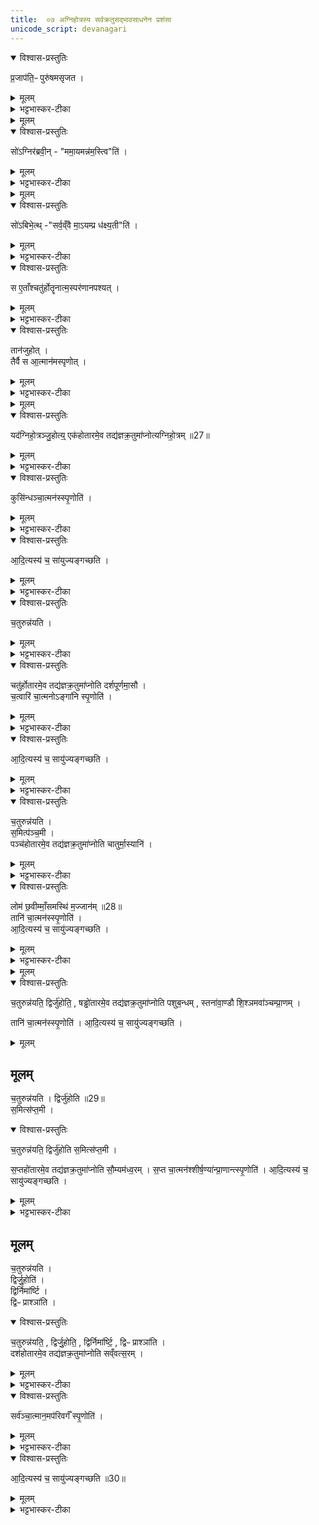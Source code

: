 ```yaml
---
title:  ०७ अग्निहोत्रस्य सर्वक्रतुसद्भावसाधनेन प्रशंसा
unicode_script: devanagari
---
```

<details open><summary>विश्वास-प्रस्तुतिः</summary>

प्र॒जाप॑ति॒ᳶ पुरु॑षमसृजत ।
</details>

<details><summary>मूलम्</summary>

प्र॒जाप॑ति॒ᳶ पुरु॑षमसृजत ।
</details>

<details><summary>भट्टभास्कर-टीका</summary>

1प्रजापतिः पुरुषमित्यादि ॥ प्रजापतिः परमात्मा पुरुषं हिरण्यगर्भमसृजत ।
</details>


<details><summary>मूलम्</summary>

सो॑ऽग्निर॑ब्रवीत् ।
ममा॒यमन्न॑म॒स्त्विति॑ ।
</details>

<details open><summary>विश्वास-प्रस्तुतिः</summary>

सो॑ऽग्निर॑ब्रवी॒न् - "ममा॒यमन्न॑म॒स्त्वि"ति॑ ।
</details>

<details><summary>मूलम्</summary>

सो॑ऽग्निर॑ब्रवी॒न् - "ममा॒यमन्न॑म॒स्त्वि"ति॑ ।
</details>

<details><summary>भट्टभास्कर-टीका</summary>

अथाग्निः अनन्तरसृष्टोऽब्रवीत् - मम अन्नं अदनीयं अयमस्तु पुरुष इति, तद्व्यतिरिक्तस्याभावात् ।
</details>


<details><summary>मूलम्</summary>

सो॑ऽबिभेत् ।
सर्व॒व्ँवै मा॒ऽयम्प्र ध॑क्ष्य॒तीति॑ ।
</details>

<details open><summary>विश्वास-प्रस्तुतिः</summary>

सो॑ऽबिभे॒त्थ् -"सर्व॒व्ँवै मा॒ऽयम्प्र ध॑क्ष्य॒ती"ति॑ ।
</details>

<details><summary>मूलम्</summary>

सो॑ऽबिभे॒त्थ् -"सर्व॒व्ँवै मा॒ऽयम्प्र ध॑क्ष्य॒ती"ति॑ ।
</details>

<details><summary>भट्टभास्कर-टीका</summary>

अथ पुरुषस्तच्छ्रुत्वा अबिभेत् मां सर्वमप्ययं प्रधक्ष्यतीति । अत्त्वेव मां काममित्यनुमन्यमानः सर्वदाहात् बिभेति स्म ।
</details>

<details open><summary>विश्वास-प्रस्तुतिः</summary>

स ए॒ताँश्चतु॑र्होतॄनात्म॒स्पर॑णानपश्यत् ।
</details>

<details><summary>मूलम्</summary>

स ए॒ताँश्चतु॑र्होतॄनात्म॒स्पर॑णानपश्यत् ।
</details>

<details><summary>भट्टभास्कर-टीका</summary>

अथ स पुरुष एतान् चतुर्होतॄन् दशहोत्रादीन् आत्मस्परणान् आत्मनो रक्षणभूतान् अपश्यत् ।
</details>

<details open><summary>विश्वास-प्रस्तुतिः</summary>

तान॑जुहोत् ।  
तैर्वै स आ॒त्मान॑मस्पृणोत् ।
</details>

<details><summary>मूलम्</summary>

तान॑जुहोत् ।  
तैर्वै स आ॒त्मान॑मस्पृणोत् ।
</details>

<details><summary>भट्टभास्कर-टीका</summary>

अथ तद्धोमेन आत्मानमस्पृणोत् अरक्षत्, 'स्पृ प्रीतौ' अत्र रक्षणे । यद्वा - तैरात्मानमप्रीणयत् अरक्षदित्युक्तं भवति ॥
</details>


<details><summary>मूलम्</summary>

तैर्वै स आ॒त्मान॑मस्पृणोत् ।   

यद॑ग्निहो॒त्रञ्जु॒होति॑ ।
एक॑होतारमे॒व तद्य॑ज्ञक्र॒तुमा॑प्नोत्यग्निहो॒त्रम् ॥27॥  
</details>

<details open><summary>विश्वास-प्रस्तुतिः</summary>

यद॑ग्निहो॒त्रञ्जु॒होत्य्॒  एक॑होतारमे॒व तद्य॑ज्ञक्र॒तुमा॑प्नोत्यग्निहो॒त्रम् ॥27॥  
</details>

<details><summary>मूलम्</summary>

यद॑ग्निहो॒त्रञ्जु॒होत्य्॒  एक॑होतारमे॒व तद्य॑ज्ञक्र॒तुमा॑प्नोत्यग्निहो॒त्रम् ॥27॥  
</details>

<details><summary>भट्टभास्कर-टीका</summary>

2-7तस्मादग्निहोत्रहोमेन एकहोतारमग्निहोत्रं यज्ञक्रतुमाप्नोति । एकहोतृता सर्वचतुर्होत्रादिसमुच्चयत्वात् । हेतॄणां वा भागरूपम् । तादृशो यज्ञक्रतुराहृतो भवत्यग्निहोत्रहोमेन । केचिदाहुः - 'ब्राह्मण एकहोता' इत्ययं सर्वहोतृसमुदायात्मा एकहोता, तदेवाविरासीदग्निहोत्रम् । स एव सर्वो यज्ञकतुः, स एवाप्तौ भवत्यग्निहोत्रहोमेनेति । एवमग्निहोत्रस्तुतिस्सर्वोऽनुवाकः ।
</details>

<details open><summary>विश्वास-प्रस्तुतिः</summary>

कुसि॑न्धञ्चा॒त्मन॑स्स्पृ॒णोति॑ ।
</details>

<details><summary>मूलम्</summary>

कुसि॑न्धञ्चा॒त्मन॑स्स्पृ॒णोति॑ ।
</details>

<details><summary>भट्टभास्कर-टीका</summary>

प्रजापतिरिवात्मनः कुसिन्धं स्पृणोति, तस्याग्निहोत्रसंपादितत्वात् प्रजापतेः । कुसिन्धो व्याख्यातः ।
</details>

<details open><summary>विश्वास-प्रस्तुतिः</summary>

आ॒दि॒त्यस्य॑ च॒ सा॑युज्यङ्गच्छति ।
</details>

<details><summary>मूलम्</summary>

आ॒दि॒त्यस्य॑ च॒ सा॑युज्यङ्गच्छति ।
</details>

<details><summary>भट्टभास्कर-टीका</summary>

आदित्यस्य पुरुषसमष्टिरूपस्य च सायुज्यं गच्छति ।
</details>

<details open><summary>विश्वास-प्रस्तुतिः</summary>

च॒तुरुन्न॑यति ।
</details>

<details><summary>मूलम्</summary>

च॒तुरुन्न॑यति ।
</details>

<details><summary>भट्टभास्कर-टीका</summary>

अथाग्निहोत्रे चतुरुन्नयनाच्चतुर्होत्रात्मकदर्शपूर्णमासलाभः ।
</details>

<details open><summary>विश्वास-प्रस्तुतिः</summary>

चतु॑र्होतारमे॒व तद्य॑ज्ञक्र॒तुमा॑प्नोति दर्शपूर्णमा॒सौ ।  
च॒त्वारि॑ चा॒त्मनोऽङ्गा॑नि स्पृ॒णोति॑ ।
</details>

<details><summary>मूलम्</summary>

चतु॑र्होतारमे॒व तद्य॑ज्ञक्र॒तुमा॑प्नोति दर्शपूर्णमा॒सौ ।  
च॒त्वारि॑ चा॒त्मनोऽङ्गा॑नि स्पृ॒णोति॑ ।
</details>

<details><summary>भट्टभास्कर-टीका</summary>

चत्वारि चाङ्गानि हस्तौ पादो च स्पृणोति ।
</details>

<details open><summary>विश्वास-प्रस्तुतिः</summary>

आ॒दि॒त्यस्य॑ च॒ सायु॑ज्यङ्गच्छति ।
</details>

<details><summary>मूलम्</summary>

आ॒दि॒त्यस्य॑ च॒ सायु॑ज्यङ्गच्छति ।
</details>

<details><summary>भट्टभास्कर-टीका</summary>

आदित्यस्य सायुज्यं गच्छति । एवं सर्वत्र द्रष्टव्यम् ।
</details>

<details open><summary>विश्वास-प्रस्तुतिः</summary>

च॒तुरुन्न॑यति ।  
स॒मित्प॑ञ्च॒मी ।   
पञ्च॑होतारमे॒व तद्य॑ज्ञक्र॒तुमा॑प्नोति चातुर्मा॒स्यानि॑ ।  
</details>

<details><summary>मूलम्</summary>

च॒तुरुन्न॑यति ।  
स॒मित्प॑ञ्च॒मी ।   
पञ्च॑होतारमे॒व तद्य॑ज्ञक्र॒तुमा॑प्नोति चातुर्मा॒स्यानि॑ ।  
</details>

<details><summary>भट्टभास्कर-टीका</summary>

अथ चतुरुन्नयनात् समिधा च पञ्चम्या पञ्चहोत्रात्मकचातुर्मास्यलाभः ।
</details>

<details open><summary>विश्वास-प्रस्तुतिः</summary>

लोम॑ छ॒वीम्माँ॒समस्थि॑ म॒ज्जान॑म् ॥28॥    
तानि॑ चा॒त्मन॑स्स्पृ॒णोति॑ ।  
आ॒दि॒त्यस्य॑ च॒ सायु॑ज्यङ्गच्छति ।  
</details>

<details><summary>मूलम्</summary>

लोम॑ छ॒वीम्माँ॒समस्थि॑ म॒ज्जान॑म् ॥28॥    
तानि॑ चा॒त्मन॑स्स्पृ॒णोति॑ ।  
आ॒दि॒त्यस्य॑ च॒ सायु॑ज्यङ्गच्छति ।  
</details>

<details><summary>भट्टभास्कर-टीका</summary>

लोमादिपञ्चकं चात्मनः स्पृणोति ।
</details>


<details><summary>मूलम्</summary>

च॒तुरुन्न॑यति ।  
द्विर्जु॑होति ।  
षड्ढो॑तारमे॒व तद्य॑ज्ञक्र॒तुमा॑प्नोति पशुब॒न्धम् ।
स्तना॑वा॒ण्डौ शि॒श्ञमवा॑ञ्चम्प्रा॒णम् ।
</details>

<details open><summary>विश्वास-प्रस्तुतिः</summary>

च॒तुरुन्न॑यति॒ द्विर्जु॑होति॒ , षड्ढो॑तारमे॒व तद्य॑ज्ञक्र॒तुमा॑प्नोति पशुब॒न्धम् , स्तना॑वा॒ण्डौ शि॒श्ञमवा॑ञ्चम्प्रा॒णम् ।


तानि॑ चा॒त्मन॑स्स्पृ॒णोति॑ ।
आ॒दि॒त्यस्य॑ च॒ सायु॑ज्यङ्गच्छति ।
</details>

<details><summary>मूलम्</summary>

च॒तुरुन्न॑यति॒ द्विर्जु॑होति॒ , षड्ढो॑तारमे॒व तद्य॑ज्ञक्र॒तुमा॑प्नोति पशुब॒न्धम् , स्तना॑वा॒ण्डौ शि॒श्ञमवा॑ञ्चम्प्रा॒णम् ।


तानि॑ चा॒त्मन॑स्स्पृ॒णोति॑ ।
आ॒दि॒त्यस्य॑ च॒ सायु॑ज्यङ्गच्छति ।
</details>

## मूलम्‌
च॒तुरुन्न॑यति ।
द्विर्जु॑होति ॥29॥  
स॒मित्स॑प्त॒मी ।
<details open><summary>विश्वास-प्रस्तुतिः</summary>

च॒तुरुन्न॑यति॒ द्विर्जु॑होति स॒मित्स॑प्त॒मी ।  

स॒प्तहो॑तारमे॒व तद्य॑ज्ञक्र॒तुमा॑प्नोति सौ॒म्यम॑ध्व॒रम् ।
स॒प्त चा॒त्मन॑श्शीर्ष॒ण्या॑न्प्रा॒णान्त्स्पृ॒णोति॑ ।
आ॒दि॒त्यस्य॑ च॒ सायु॑ज्यङ्गच्छति ।
</details>

<details><summary>मूलम्</summary>

च॒तुरुन्न॑यति॒ द्विर्जु॑होति स॒मित्स॑प्त॒मी ।  

स॒प्तहो॑तारमे॒व तद्य॑ज्ञक्र॒तुमा॑प्नोति सौ॒म्यम॑ध्व॒रम् ।
स॒प्त चा॒त्मन॑श्शीर्ष॒ण्या॑न्प्रा॒णान्त्स्पृ॒णोति॑ ।
आ॒दि॒त्यस्य॑ च॒ सायु॑ज्यङ्गच्छति ।
</details>

<details><summary>भट्टभास्कर-टीका</summary>

अथ चतुरुन्नयनात् द्विश्च होमात् सप्तम्या च समिधा सप्तहोत्रात्मकसौम्याध्वरलाभः ।
सप्त शीर्षण्यान् प्राणान् स्पृणोति ।  
</details>

## मूलम्‌
च॒तुरुन्न॑यति ।  
द्विर्जु॒होति॑ ।  
द्विर्निमा॑र्ष्टि ।  
द्विᳶ प्राश्ञा॑ति ।  

<details open><summary>विश्वास-प्रस्तुतिः</summary>

च॒तुरुन्न॑यति॒ , द्विर्जु॒होति॒ , द्विर्निमा॑र्ष्टि॒ , द्विᳶ प्राश्ञा॑ति ।  
दश॑होतारमे॒व तद्य॑ज्ञक्र॒तुमा॑प्नोति सव्ँवत्स॒रम् ।
</details>

<details><summary>मूलम्</summary>

च॒तुरुन्न॑यति॒ , द्विर्जु॒होति॒ , द्विर्निमा॑र्ष्टि॒ , द्विᳶ प्राश्ञा॑ति ।  
दश॑होतारमे॒व तद्य॑ज्ञक्र॒तुमा॑प्नोति सव्ँवत्स॒रम् ।
</details>

<details><summary>भट्टभास्कर-टीका</summary>

अथ चतुरुन्नयनात् द्विश्च होमात् द्विर्मार्जनात् द्विश्च प्राशनात् दशहोत्रात्मकसंवत्सरलाभः । संवत्सरो गवामयनम् ।
</details>

<details open><summary>विश्वास-प्रस्तुतिः</summary>

सर्व॑ञ्चा॒त्मान॒मप॑रिवर्गँ स्पृ॒णोति॑ ।
</details>

<details><summary>मूलम्</summary>

सर्व॑ञ्चा॒त्मान॒मप॑रिवर्गँ स्पृ॒णोति॑ ।
</details>

<details><summary>भट्टभास्कर-टीका</summary>

सर्व चात्मानमपरिवर्गं किंचिदप्यपरिवृज्य स्पृणोति ।
</details>

<details open><summary>विश्वास-प्रस्तुतिः</summary>

आ॒दि॒त्यस्य॑ च॒ सायु॑ज्यङ्गच्छति ॥30॥  
</details>

<details><summary>मूलम्</summary>

आ॒दि॒त्यस्य॑ च॒ सायु॑ज्यङ्गच्छति ॥30॥  
</details>

<details><summary>भट्टभास्कर-टीका</summary>

आदित्यस्य च सायुज्यं गच्छति ॥
इति तैत्तिरीयब्राह्मणे द्वितीयाष्टके तृतीयप्रपाठके सप्तमोऽनुवाकः ॥  

</details>

